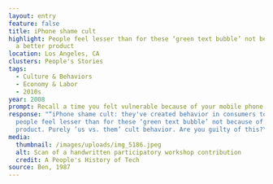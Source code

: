 ```yaml
---
layout: entry
feature: false
title: iPhone shame cult
highlight: People feel lesser than for these ‘green text bubble’ not because of
  a better product
location: Los Angeles, CA
clusters: People's Stories
tags:
  - Culture & Behaviors
  - Economy & Labor
  - 2010s
year: 2008
prompt: Recall a time you felt vulnerable because of your mobile phone.
response: "“iPhone shame cult: they've created behavior in consumers to make
  people feel lesser than for these ‘green text bubble’ not because of a better
  product. Purely ’us vs. them’ cult behavior. Are you guilty of this?\""
media:
  thumbnail: /images/uploads/img_5186.jpeg
  alt: Scan of a handwritten participatory workshop contribution
  credit: A People's History of Tech
source: Ben, 1987
---
```

